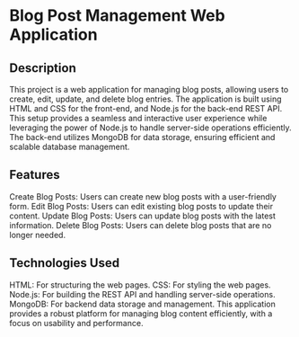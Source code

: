 # Blog Post Management Web Application
## Description
This project is a web application for managing blog posts, allowing users to create, edit, update, and delete blog entries. The application is built using HTML and CSS for the front-end, and Node.js for the back-end REST API. This setup provides a seamless and interactive user experience while leveraging the power of Node.js to handle server-side operations efficiently. The back-end utilizes MongoDB for data storage, ensuring efficient and scalable database management.

## Features
Create Blog Posts: Users can create new blog posts with a user-friendly form.
Edit Blog Posts: Users can edit existing blog posts to update their content.
Update Blog Posts: Users can update blog posts with the latest information.
Delete Blog Posts: Users can delete blog posts that are no longer needed.
## Technologies Used
HTML: For structuring the web pages.
CSS: For styling the web pages.
Node.js: For building the REST API and handling server-side operations.
MongoDB: For backend data storage and management.
This application provides a robust platform for managing blog content efficiently, with a focus on usability and performance.
